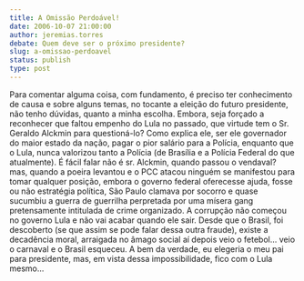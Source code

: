 ```yaml
---
title: A Omissão Perdoável!
date: 2006-10-07 21:00:00
author: jeremias.torres
debate: Quem deve ser o próximo presidente?
slug: a-omissao-perdoavel
status: publish 
type: post
---
```


Para comentar alguma coisa, com fundamento, é preciso ter conhecimento de causa e sobre alguns temas, no tocante a eleição do futuro presidente, não tenho dúvidas, quanto a minha escolha. Embora, seja forçado a reconhecer que faltou empenho do Lula no passado, que virtude tem o Sr. Geraldo Alckmin para questioná-lo? Como explica ele, ser ele governador do maior estado da nação, pagar o pior salário para a Polícia, enquanto que o Lula, nunca valorizou tanto a Polícia (de Brasília e a Polícia Federal do que atualmente). É fácil falar não é sr. Alckmin, quando passou o vendaval? mas, quando a poeira levantou e o PCC atacou ninguém se manifestou para tomar qualquer posição, embora o governo federal oferecesse ajuda, fosse ou não estratégia política, São Paulo clamava por socorro e quase sucumbiu a guerra de guerrilha perpretada por uma mísera gang pretensamente intitulada de crime organizado. A corrupção não começou no governo Lula e não vai acabar quando ele sair. Desde que o Brasil, foi descoberto (se que assim se pode falar dessa outra fraude), existe a decadência moral, arraigada no âmago social aí depois veio o fetebol... veio o carnaval e o Brasil esqueceu. A bem da verdade, eu elegeria o meu pai para presidente, mas, em vista dessa impossibilidade, fico com o Lula mesmo...


 


 


 


   



